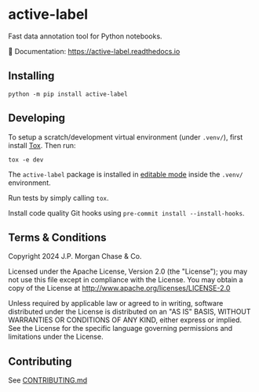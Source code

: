 # active-label

Fast data annotation tool for Python notebooks.

:blue_book: Documentation: https://active-label.readthedocs.io


## Installing

```shell
python -m pip install active-label
```

## Developing

To setup a scratch/development virtual environment (under `.venv/`), first install [Tox][].
Then run:

```shell
tox -e dev
```

The `active-label` package is installed in [editable mode][] inside the `.venv/` environment.

Run tests by simply calling `tox`.

Install code quality Git hooks using `pre-commit install --install-hooks`.


## Terms & Conditions

Copyright 2024 J.P. Morgan Chase & Co.

Licensed under the Apache License, Version 2.0 (the "License"); you may not use this file except in compliance with
the License. You may obtain a copy of the License at http://www.apache.org/licenses/LICENSE-2.0

Unless required by applicable law or agreed to in writing, software distributed under the License is distributed on an
"AS IS" BASIS, WITHOUT WARRANTIES OR CONDITIONS OF ANY KIND, either express or implied. See the License for the
specific language governing permissions and limitations under the License.


## Contributing

See [CONTRIBUTING.md][]


[Tox]:                  https://tox.wiki
[editable mode]:        https://pip.pypa.io/en/stable/cli/pip_install/#cmdoption-e
[CONTRIBUTING.md]:      https://github.com/jpmorganchase/.github/blob/main/CONTRIBUTING.md